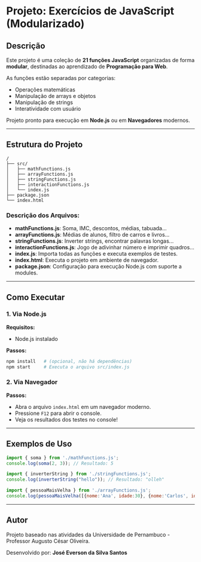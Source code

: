 # Projeto: Exercícios de JavaScript (Modularizado)

## Descrição
Este projeto é uma coleção de **21 funções JavaScript** organizadas de forma **modular**, destinadas ao aprendizado de **Programação para Web**.

As funções estão separadas por categorias:
- Operações matemáticas
- Manipulação de arrays e objetos
- Manipulação de strings
- Interatividade com usuário

Projeto pronto para execução em **Node.js** ou em **Navegadores** modernos.

---

## Estrutura do Projeto

```
/
├── src/
│   ├── mathFunctions.js
│   ├── arrayFunctions.js
│   ├── stringFunctions.js
│   ├── interactionFunctions.js
│   └── index.js
├── package.json
└── index.html
```

### Descrição dos Arquivos:
- **mathFunctions.js**: Soma, IMC, descontos, médias, tabuada...
- **arrayFunctions.js**: Médias de alunos, filtro de carros e livros...
- **stringFunctions.js**: Inverter strings, encontrar palavras longas...
- **interactionFunctions.js**: Jogo de adivinhar número e imprimir quadros...
- **index.js**: Importa todas as funções e executa exemplos de testes.
- **index.html**: Executa o projeto em ambiente de navegador.
- **package.json**: Configuração para execução Node.js com suporte a modules.

---

## Como Executar

### 1. Via Node.js

**Requisitos:**
- Node.js instalado

**Passos:**
```bash
npm install   # (opcional, não há dependências)
npm start     # Executa o arquivo src/index.js
```

### 2. Via Navegador

**Passos:**
- Abra o arquivo `index.html` em um navegador moderno.
- Pressione `F12` para abrir o console.
- Veja os resultados dos testes no console!

---

## Exemplos de Uso

```javascript
import { soma } from './mathFunctions.js';
console.log(soma(2, 3)); // Resultado: 5

import { inverterString } from './stringFunctions.js';
console.log(inverterString("hello")); // Resultado: "olleh"

import { pessoaMaisVelha } from './arrayFunctions.js';
console.log(pessoaMaisVelha([{nome:'Ana', idade:30}, {nome:'Carlos', idade:45}])); // Resultado: "Carlos"
```

---

## Autor
Projeto baseado nas atividades da Universidade de Pernambuco - Professor Augusto César Oliveira.

Desenvolvido por: **José Everson da Silva Santos**